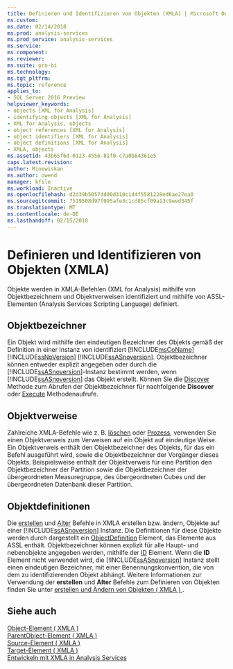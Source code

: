 ```yaml
---
title: Definieren und Identifizieren von Objekten (XMLA) | Microsoft Docs
ms.custom: 
ms.date: 02/14/2018
ms.prod: analysis-services
ms.prod_service: analysis-services
ms.service: 
ms.component: 
ms.reviewer: 
ms.suite: pro-bi
ms.technology: 
ms.tgt_pltfrm: 
ms.topic: reference
applies_to:
- SQL Server 2016 Preview
helpviewer_keywords:
- objects [XML for Analysis]
- identifying objects [XML for Analysis]
- XML for Analysis, objects
- object references [XML for Analysis]
- object identifiers [XML for Analysis]
- object definitions [XML for Analysis]
- XMLA, objects
ms.assetid: 43b65f6d-0123-4556-81f0-c7a0b84361e5
caps.latest.revision: 
author: Minewiskan
ms.author: owend
manager: kfile
ms.workload: Inactive
ms.openlocfilehash: d2d39b5057dd00d310c1d4f5581228ed6ae27ea0
ms.sourcegitcommit: 7519508d97f095afe3c1cd85cf09a13c9eed345f
ms.translationtype: MT
ms.contentlocale: de-DE
ms.lasthandoff: 02/15/2018
---
```

# <a name="defining-and-identifying-objects-xmla"></a>Definieren und Identifizieren von Objekten (XMLA)
  Objekte werden in XMLA-Befehlen (XML for Analysis) mithilfe von Objektbezeichnern und Objektverweisen identifiziert und mithilfe von ASSL-Elementen (Analysis Services Scripting Language) definiert.  
  
## <a name="object-identifiers"></a>Objektbezeichner  
 Ein Objekt wird mithilfe den eindeutigen Bezeichner des Objekts gemäß der Definition in einer Instanz von identifiziert [!INCLUDE[msCoName](../../includes/msconame-md.md)] [!INCLUDE[ssNoVersion](../../includes/ssnoversion-md.md)] [!INCLUDE[ssASnoversion](../../includes/ssasnoversion-md.md)]. Objektbezeichner können entweder explizit angegeben oder durch die [!INCLUDE[ssASnoversion](../../includes/ssasnoversion-md.md)]-Instanz bestimmt werden, wenn [!INCLUDE[ssASnoversion](../../includes/ssasnoversion-md.md)] das Objekt erstellt. Können Sie die [Discover](../../analysis-services/xmla/xml-elements-methods-discover.md) Methode zum Abrufen der Objektbezeichner für nachfolgende **Discover** oder [Execute](../../analysis-services/xmla/xml-elements-methods-execute.md) Methodenaufrufe.  
  
## <a name="object-references"></a>Objektverweise  
 Zahlreiche XMLA-Befehle wie z. B. [löschen](../../analysis-services/xmla/xml-elements-commands/delete-element-xmla.md) oder [Prozess](../../analysis-services/xmla/xml-elements-commands/process-element-xmla.md), verwenden Sie einen Objektverweis zum Verweisen auf ein Objekt auf eindeutige Weise. Ein Objektverweis enthält den Objektbezeichner des Objekts, für das ein Befehl ausgeführt wird, sowie die Objektbezeichner der Vorgänger dieses Objekts. Beispielsweise enthält der Objektverweis für eine Partition den Objektbezeichner der Partition sowie die Objektbezeichner der übergeordneten Measuregruppe, des übergeordneten Cubes und der übergeordneten Datenbank dieser Partition.  
  
## <a name="object-definitions"></a>Objektdefinitionen  
 Die [erstellen](../../analysis-services/xmla/xml-elements-commands/create-element-xmla.md) und [Alter](../../analysis-services/xmla/xml-elements-commands/alter-element-xmla.md) Befehle in XMLA erstellen bzw. ändern, Objekte auf einer [!INCLUDE[ssASnoversion](../../includes/ssasnoversion-md.md)] Instanz. Die Definitionen für diese Objekte werden durch dargestellt ein [ObjectDefinition](../../analysis-services/xmla/xml-elements-properties/objectdefinition-element-xmla.md) Element, das Elemente aus ASSL enthält. Objektbezeichner können explizit für alle Haupt- und nebenobjekte angegeben werden, mithilfe der [ID](../../analysis-services/xmla/xml-elements-properties/id-element-xmla.md) Element. Wenn die **ID** Element nicht verwendet wird, die [!INCLUDE[ssASnoversion](../../includes/ssasnoversion-md.md)] Instanz stellt einen eindeutigen Bezeichner, mit einer Benennungskonvention, die von dem zu identifizierenden Objekt abhängt. Weitere Informationen zur Verwendung der **erstellen** und **Alter** Befehle zum Definieren von Objekten finden Sie unter [erstellen und Ändern von Objekten &#40; XMLA &#41; ](../../analysis-services/multidimensional-models-scripting-language-assl-xmla/creating-and-altering-objects-xmla.md).  
  
## <a name="see-also"></a>Siehe auch  
 [Object-Element &#40; XMLA &#41;](../../analysis-services/xmla/xml-elements-properties/object-element-xmla.md)   
 [ParentObject-Element &#40; XMLA &#41;](../../analysis-services/xmla/xml-elements-properties/parentobject-element-xmla.md)   
 [Source-Element &#40; XMLA &#41;](../../analysis-services/xmla/xml-elements-properties/source-element-xmla.md)   
 [Target-Element &#40; XMLA &#41;](../../analysis-services/xmla/xml-elements-properties/target-element-xmla.md)   
 [Entwickeln mit XMLA in Analysis Services](../../analysis-services/multidimensional-models-scripting-language-assl-xmla/developing-with-xmla-in-analysis-services.md)  
  
  
